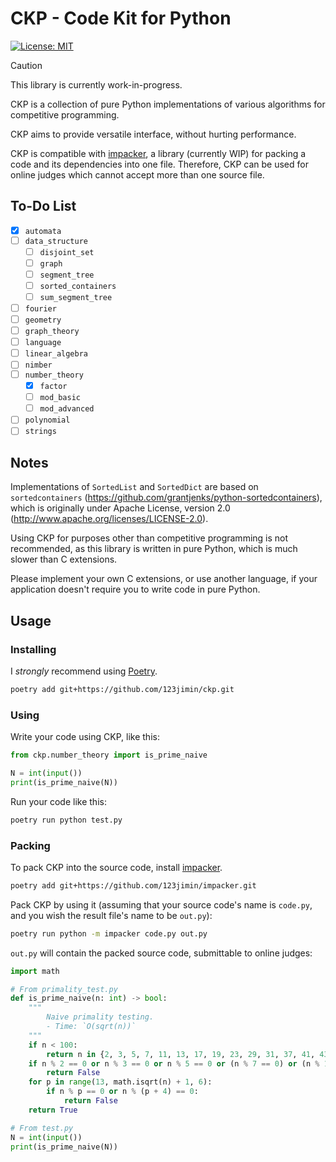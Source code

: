 # CKP - Code Kit for Python

[![License: MIT](https://img.shields.io/badge/License-MIT-yellow.svg)](https://opensource.org/licenses/MIT)

> [!CAUTION]
> This library is currently work-in-progress.

CKP is a collection of pure Python implementations of various algorithms for competitive programming.

CKP aims to provide versatile interface, without hurting performance.

CKP is compatible with [impacker](https://github.com/123jimin/impacker), a library (currently WIP) for packing a code and its dependencies into one file. Therefore, CKP can be used for online judges which cannot accept more than one source file.

## To-Do List

- [x] `automata`
- [ ] `data_structure`
  - [ ] `disjoint_set`
  - [ ] `graph`
  - [ ] `segment_tree`
  - [ ] `sorted_containers`
  - [ ] `sum_segment_tree`
- [ ] `fourier`
- [ ] `geometry`
- [ ] `graph_theory`
- [ ] `language`
- [ ] `linear_algebra`
- [ ] `nimber`
- [ ] `number_theory`
  - [x] `factor`
  - [ ] `mod_basic`
  - [ ] `mod_advanced`
- [ ] `polynomial`
- [ ] `strings`

## Notes

Implementations of `SortedList` and `SortedDict` are based on `sortedcontainers` (https://github.com/grantjenks/python-sortedcontainers), which is originally under Apache License, version 2.0 (http://www.apache.org/licenses/LICENSE-2.0).

Using CKP for purposes other than competitive programming is not recommended, as this library is written in pure Python, which is much slower than C extensions.

Please implement your own C extensions, or use another language, if your application doesn't require you to write code in pure Python.

## Usage

### Installing

I *strongly* recommend using [Poetry](https://python-poetry.org/).

```sh
poetry add git+https://github.com/123jimin/ckp.git
```

### Using

Write your code using CKP, like this:

```py
from ckp.number_theory import is_prime_naive

N = int(input())
print(is_prime_naive(N))
```

Run your code like this:

```sh
poetry run python test.py
```

### Packing

To pack CKP into the source code, install [impacker](https://github.com/123jimin/impacker).

```sh
poetry add git+https://github.com/123jimin/impacker.git
```

Pack CKP by using it (assuming that your source code's name is `code.py`, and you wish the result file's name to be `out.py`):

```sh
poetry run python -m impacker code.py out.py
```

`out.py` will contain the packed source code, submittable to online judges:

```py
import math

# From primality_test.py
def is_prime_naive(n: int) -> bool:
    """
        Naive primality testing.
        - Time: `O(sqrt(n))`
    """
    if n < 100:
        return n in {2, 3, 5, 7, 11, 13, 17, 19, 23, 29, 31, 37, 41, 43, 47, 53, 59, 61, 67, 71, 73, 79, 83, 89, 97}
    if n % 2 == 0 or n % 3 == 0 or n % 5 == 0 or (n % 7 == 0) or (n % 11 == 0):
        return False
    for p in range(13, math.isqrt(n) + 1, 6):
        if n % p == 0 or n % (p + 4) == 0:
            return False
    return True

# From test.py
N = int(input())
print(is_prime_naive(N))
```
